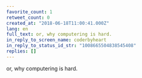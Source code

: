 ```yaml
---
favorite_count: 1
retweet_count: 0
created_at: "2018-06-18T11:00:41.000Z"
lang: en
full_text: or, why computering is hard.
in_reply_to_screen_name: coderbyheart
in_reply_to_status_id_str: "1008665504838545408"
replies: []
---
```


or, why computering is hard.
